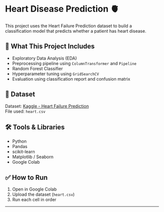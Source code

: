 # Heart Disease Prediction 🫀

This project uses the Heart Failure Prediction dataset to build a classification model that predicts whether a patient has heart disease.

## 🧠 What This Project Includes

- Exploratory Data Analysis (EDA)
- Preprocessing pipeline using `ColumnTransformer` and `Pipeline`
- Random Forest Classifier
- Hyperparameter tuning using `GridSearchCV`
- Evaluation using classification report and confusion matrix

## 📁 Dataset

Dataset: [Kaggle - Heart Failure Prediction](https://www.kaggle.com/datasets/fedesoriano/heart-failure-prediction)  
File used: `heart.csv`

## 🛠️ Tools & Libraries

- Python
- Pandas
- scikit-learn
- Matplotlib / Seaborn
- Google Colab

## ✅ How to Run

1. Open in Google Colab
2. Upload the dataset (`heart.csv`)
3. Run each cell in order

---

